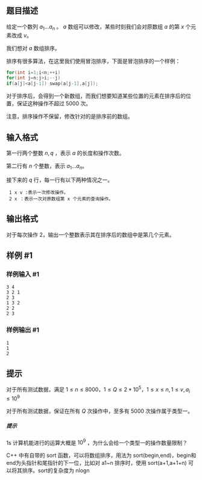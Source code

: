## 题目描述

给定一个数列 $a_1\dots a_n$ 。 $a$ 数组可以修改，某些时刻我们会对原数组 $a$ 的第 $x$ 个元素改成 $v$。

我们想对 $a$ 数组排序。

排序有很多算法，在这里我们使用冒泡排序，下面是冒泡排序的一个样例：

```cpp
for(int i=1;i<n;++i)
for(int j=n;j>i;--j)
if(a[j]<a[j-1]) swap(a[j-1],a[j]);
```

对于排序后，会得到一个新数组，而我们想要知道某些位置的元素在排序后的位置，保证这种操作不超过 5000 次。

注意，排序操作不保留，修改针对的是排序前的数组。

## 输入格式

第一行两个整数 $n,q$ ，表示 $a$ 的长度和操作次数。

第二行有 $n$ 个整数，表示 $a_1\dots a_n$。

接下来的 $q$ 行，每一行有以下两种情况之一。

	 1 x v :表示一次修改操作。
	 2 x ：表示一次对原数组第 x 个元素的查询操作。

## 输出格式

对于每次操作 2，输出一个整数表示其在排序后的数组中是第几个元素。

## 样例 #1

### 样例输入 #1

```
3 4
3 2 1
2 3
1 3 2
2 2
2 3
```

### 样例输出 #1

```
1
1
2
```

## 提示

对于所有测试数据，满足 $1≤n≤8000，1\le Q\le 2*10^5，1\le x\le n,1\le v,a_i\le 10^9$

对于所有测试数据，保证在所有 $Q$ 次操作中，至多有 5000 次操作属于类型一。

##### 提示

  1s 计算机能进行的运算大概是 $10^9$ ，为什么会给一个类型一的操作数量限制？

  C++ 中有自带的 sort 函数，可以将数组排序，用法为 sort(begin,end)，begin和end为头指针和尾指针的下一位，比如对 a1~n 排序时，使用 sort(a+1,a+1+n) 可以将其排序。sort的复杂度为 nlogn
